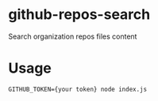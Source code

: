 
# github-repos-search

Search organization repos files content

# Usage

```
GITHUB_TOKEN={your token} node index.js
```